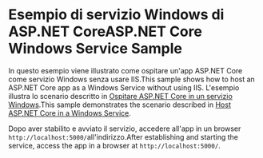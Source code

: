 # <a name="aspnet-core-windows-service-sample"></a><span data-ttu-id="b4a00-101">Esempio di servizio Windows di ASP.NET Core</span><span class="sxs-lookup"><span data-stu-id="b4a00-101">ASP.NET Core Windows Service Sample</span></span>

<span data-ttu-id="b4a00-102">In questo esempio viene illustrato come ospitare un'app ASP.NET Core come servizio Windows senza usare IIS.</span><span class="sxs-lookup"><span data-stu-id="b4a00-102">This sample shows how to host an ASP.NET Core app as a Windows Service without using IIS.</span></span> <span data-ttu-id="b4a00-103">L'esempio illustra lo scenario descritto in [Ospitare ASP.NET Core in un servizio Windows](https://docs.microsoft.com/aspnet/core/host-and-deploy/windows-service).</span><span class="sxs-lookup"><span data-stu-id="b4a00-103">This sample demonstrates the scenario described in [Host ASP.NET Core in a Windows Service](https://docs.microsoft.com/aspnet/core/host-and-deploy/windows-service).</span></span>

<span data-ttu-id="b4a00-104">Dopo aver stabilito e avviato il servizio, accedere all'app in un browser `http://localhost:5000/`all'indirizzo.</span><span class="sxs-lookup"><span data-stu-id="b4a00-104">After establishing and starting the service, access the app in a browser at `http://localhost:5000/`.</span></span>
